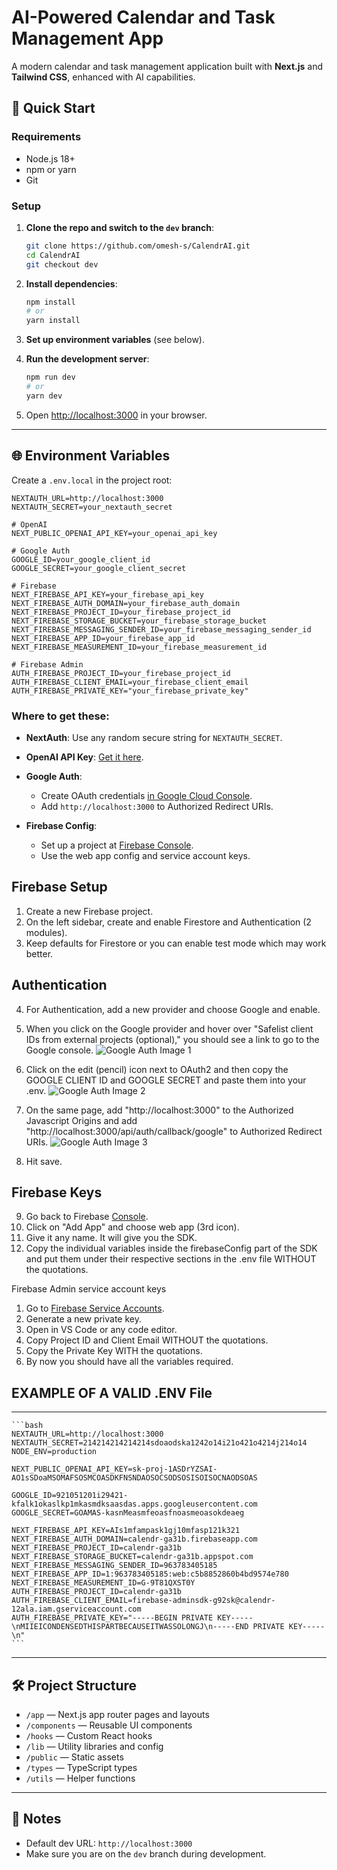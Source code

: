 # AI-Powered Calendar and Task Management App

A modern calendar and task management application built with **Next.js** and **Tailwind CSS**, enhanced with AI capabilities.

## 🚀 Quick Start

### Requirements

- Node.js 18+
- npm or yarn
- Git

### Setup

1. **Clone the repo and switch to the `dev` branch**:

   ```bash
   git clone https://github.com/omesh-s/CalendrAI.git
   cd CalendrAI
   git checkout dev
   ```

2. **Install dependencies**:

   ```bash
   npm install
   # or
   yarn install
   ```

3. **Set up environment variables** (see below).

4. **Run the development server**:

   ```bash
   npm run dev
   # or
   yarn dev
   ```

5. Open [http://localhost:3000](http://localhost:3000) in your browser.

---

## 🌐 Environment Variables

Create a `.env.local` in the project root:

```env
NEXTAUTH_URL=http://localhost:3000
NEXTAUTH_SECRET=your_nextauth_secret

# OpenAI
NEXT_PUBLIC_OPENAI_API_KEY=your_openai_api_key

# Google Auth
GOOGLE_ID=your_google_client_id
GOOGLE_SECRET=your_google_client_secret

# Firebase
NEXT_FIREBASE_API_KEY=your_firebase_api_key
NEXT_FIREBASE_AUTH_DOMAIN=your_firebase_auth_domain
NEXT_FIREBASE_PROJECT_ID=your_firebase_project_id
NEXT_FIREBASE_STORAGE_BUCKET=your_firebase_storage_bucket
NEXT_FIREBASE_MESSAGING_SENDER_ID=your_firebase_messaging_sender_id
NEXT_FIREBASE_APP_ID=your_firebase_app_id
NEXT_FIREBASE_MEASUREMENT_ID=your_firebase_measurement_id

# Firebase Admin
AUTH_FIREBASE_PROJECT_ID=your_firebase_project_id
AUTH_FIREBASE_CLIENT_EMAIL=your_firebase_client_email
AUTH_FIREBASE_PRIVATE_KEY="your_firebase_private_key"
```

### Where to get these:

- **NextAuth**: Use any random secure string for `NEXTAUTH_SECRET`.
- **OpenAI API Key**: [Get it here](https://platform.openai.com/account/api-keys).
- **Google Auth**:

  - Create OAuth credentials [in Google Cloud Console](https://console.cloud.google.com/).
  - Add `http://localhost:3000` to Authorized Redirect URIs.

- **Firebase Config**:
  - Set up a project at [Firebase Console](https://console.firebase.google.com/).
  - Use the web app config and service account keys.

## Firebase Setup

1. Create a new Firebase project.
2. On the left sidebar, create and enable Firestore and Authentication (2 modules).
3. Keep defaults for Firestore or you can enable test mode which may work better.

## Authentication

4. For Authentication, add a new provider and choose Google and enable.
5. When you click on the Google provider and hover over "Safelist client IDs from external projects (optional)," you should see a link to go to the Google console.
   ![Google Auth Image 1](/public/GoogleAuth1.png)
6. Click on the edit (pencil) icon next to OAuth2 and then copy the GOOGLE CLIENT ID and GOOGLE SECRET and paste them into your .env.
   ![Google Auth Image 2](/public/GoogleAuth2.png)
7. On the same page, add "http://localhost:3000" to the Authorized Javascript Origins and add "http://localhost:3000/api/auth/callback/google" to Authorized Redirect URIs.
   ![Google Auth Image 3](/public/GoogleAuth3.png)

8. Hit save.

## Firebase Keys

9. Go back to Firebase [Console](https://console.firebase.google.com/u/3/project/[APP_ID/NAME]/overview).
10. Click on "Add App" and choose web app (3rd icon).
11. Give it any name. It will give you the SDK.
12. Copy the individual variables inside the firebaseConfig part of the SDK and put them under their respective sections in the .env file WITHOUT the quotations.

Firebase Admin service account keys

1. Go to [Firebase Service Accounts](https://console.firebase.google.com/u/3/project/[APP_ID/NAME]/settings/serviceaccounts/adminsdk).
2. Generate a new private key.
3. Open in VS Code or any code editor.
4. Copy Project ID and Client Email WITHOUT the quotations.
5. Copy the Private Key WITH the quotations.
6. By now you should have all the variables required.

## EXAMPLE OF A VALID .ENV File

---

    ```bash
    NEXTAUTH_URL=http://localhost:3000
    NEXTAUTH_SECRET=214214214214214sdoaodska1242o14i21o421o4214j214o14
    NODE_ENV=production

    NEXT_PUBLIC_OPENAI_API_KEY=sk-proj-1ASDrYZSAI-AO1sSDoaMSOMAFSOSMCOASDKFNSNDAOSOCSODSOSISOISOCNAODSOAS

    GOOGLE_ID=921051201i29421-kfalk1okaslkp1mkasmdksaasdas.apps.googleusercontent.com
    GOOGLE_SECRET=GOAMAS-kasnMeasmfeoasfnoasmeoasokdeaeg

    NEXT_FIREBASE_API_KEY=AIs1mfampask1gj10mfasp121k321
    NEXT_FIREBASE_AUTH_DOMAIN=calendr-ga31b.firebaseapp.com
    NEXT_FIREBASE_PROJECT_ID=calendr-ga31b
    NEXT_FIREBASE_STORAGE_BUCKET=calendr-ga31b.appspot.com
    NEXT_FIREBASE_MESSAGING_SENDER_ID=963783405185
    NEXT_FIREBASE_APP_ID=1:963783405185:web:c5b8852860b4bd9574e780
    NEXT_FIREBASE_MEASUREMENT_ID=G-9T81QXST0Y
    AUTH_FIREBASE_PROJECT_ID=calendr-ga31b
    AUTH_FIREBASE_CLIENT_EMAIL=firebase-adminsdk-g92sk@calendr-12ala.iam.gserviceaccount.com
    AUTH_FIREBASE_PRIVATE_KEY="-----BEGIN PRIVATE KEY-----\nMIIEICONDENSEDTHISPARTBECAUSEITWASSOLONGJ\n-----END PRIVATE KEY-----\n"
    ```

---

## 🛠️ Project Structure

- `/app` — Next.js app router pages and layouts
- `/components` — Reusable UI components
- `/hooks` — Custom React hooks
- `/lib` — Utility libraries and config
- `/public` — Static assets
- `/types` — TypeScript types
- `/utils` — Helper functions

---

## 📢 Notes

- Default dev URL: `http://localhost:3000`
- Make sure you are on the `dev` branch during development.
